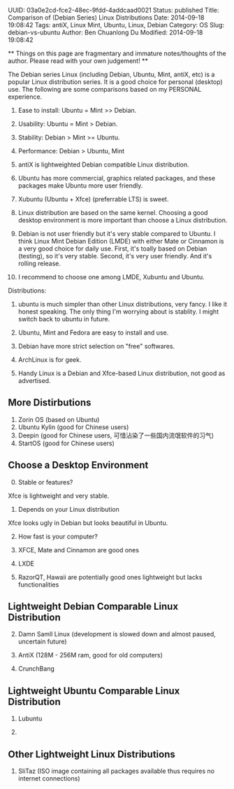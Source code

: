 UUID: 03a0e2cd-fce2-48ec-9fdd-4addcaad0021
Status: published
Title: Comparison of (Debian Series) Linux Distributions
Date: 2014-09-18 19:08:42
Tags: antiX, Linux Mint, Ubuntu, Linux, Debian
Category: OS
Slug: debian-vs-ubuntu
Author: Ben Chuanlong Du
Modified: 2014-09-18 19:08:42

**
Things on this page are fragmentary and immature notes/thoughts of the author. 
Please read with your own judgement!
**
 

The Debian series Linux 
(including Debian, Ubuntu, Mint, antiX, etc) is a popular Linux distribution series. 
It is a good choice for personal (desktop) use. 
The following are some comparisons based on my PERSONAL experience.

1. Ease to install: Ubuntu = Mint >> Debian.

2. Usability: Ubuntu = Mint > Debian.

2. Stability: Debian > Mint >= Ubuntu.

3. Performance: Debian > Ubuntu, Mint

4. antiX is lightweighted Debian compatible Linux distribution.

5. Ubuntu has more commercial, graphics related packages,
and these packages make Ubuntu more user friendly.
6. Xubuntu (Ubuntu + Xfce) (preferrable LTS) is sweet.

7. Linux distribution are based on the same kernel. 
Choosing a good desktop environment is more important than choose a Linux distribution.

8. Debian is not user friendly but it's very stable compared to Ubuntu. 
I think Linux Mint Debian Edition (LMDE) with either Mate or Cinnamon 
is a very good choice for daily use.
First, it's toally based on Debian (testing), so it's very stable. 
Second, it's very user friendly.
And it's rolling release.

9. I recommend to choose one among LMDE, Xubuntu and Ubuntu.

Distributions:

1. ubuntu is much simpler than other Linux distributions, very fancy. 
I like it honest speaking. 
The only thing I'm worrying about is stablity. I might switch back to ubuntu in future. 

1. Ubuntu, Mint and Fedora are easy to install and use. 

2. Debian have more strict selection on "free" softwares.

3. ArchLinux is for geek. 

3. Handy Linux is a Debian and Xfce-based Linux distribution,
not good as advertised.


## More Distirbutions

1. Zorin OS (based on Ubuntu)
2. Ubuntu Kylin (good for Chinese users)
2. Deepin (good for Chinese users, 可惜沾染了一些国内流氓软件的习气)
3. StartOS (good for Chinese users)


## Choose a Desktop Environment

0. Stable or features?

Xfce is lightweight and very stable.

1. Depends on your Linux distribution

Xfce looks ugly in Debian but looks beautiful in Ubuntu.

2. How fast is your computer?

3. XFCE, Mate and Cinnamon are good ones

4. LXDE 

5. RazorQT, Hawaii are potentially good ones
lightweight but lacks functionalities


## Lightweight Debian Comparable Linux Distribution

2. Damn Samll Linux (development is slowed down and almost paused, uncertain future)

1. AntiX (128M - 256M ram, good for old computers)

3. CrunchBang 

## Lightweight Ubuntu Comparable Linux Distribution

1. Lubuntu

2. 

## Other Lightweight Linux Distributions

1. SliTaz (ISO image containing all packages available thus requires no internet connections)


